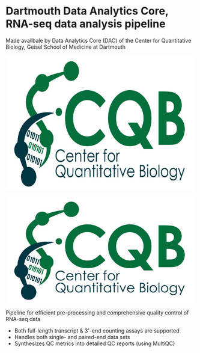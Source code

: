 # Dartmouth Data Analytics Core, RNA-seq data analysis pipeline

Made availbale by Data Analytics Core (DAC) of the Center for Quantitative Biology, Geisel School of Medicine at Dartmouth

<img src="logo.jpg" width="600" height="360" >

![](logo.jpg)

Pipeline for efficient pre-processing and comprehensive quality control of RNA-seq data

- Both full-length transcript & 3'-end counting assays are supported
- Handles both single- and paired-end data sets 
- Synthesizes QC metrics into detailed QC reports (using MultiQC) 
